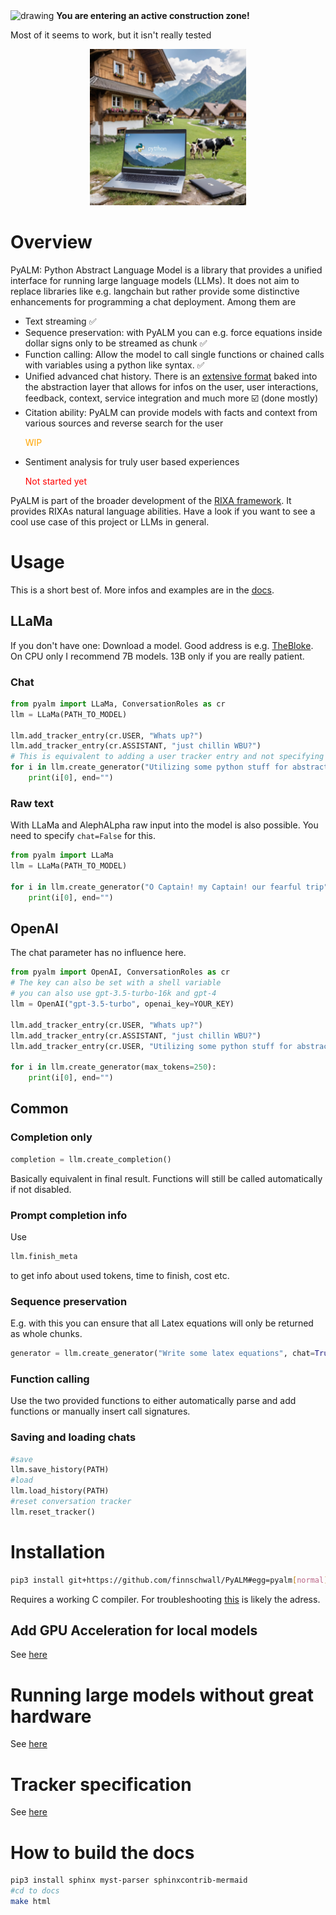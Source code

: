 <img src="https://cdn-icons-png.flaticon.com/512/10721/10721994.png" alt="drawing" width="75"/>
<b>You are entering an active construction zone!</b>

Most of it seems to work, but it isn't really tested

<p align="center">
<img src="icon.png" alt="drawing" width="250"/>
</p>

# Overview
PyALM: Python Abstract Language Model is a library that provides a unified interface for running large
language models (LLMs). It does not aim to replace libraries like e.g. langchain but rather
provide some distinctive enhancements for programming a chat deployment. Among them are
* Text streaming :white_check_mark:
* Sequence preservation: with PyALM you can e.g. force equations inside dollar signs only to be streamed as chunk :white_check_mark:
* Function calling: Allow the model to call single functions or chained calls with variables using a python like syntax. :white_check_mark:
* Unified advanced chat history. There is an [extensive format](https://github.com/finnschwall/PyALM/blob/main/format_specifications.md)
baked into the abstraction layer that allows for infos on the user, user interactions, feedback, context, service integration and much more :ballot_box_with_check: (done mostly)
* Citation ability: PyALM can provide models with facts and context from various sources and reverse search for the user <p style="color:orange">WIP</p>
* Sentiment analysis for truly user based experiences <p style="color:red">Not started yet</p>

PyALM is part of the broader development of the [RIXA framework](https://github.com/finnschwall/RIXA). It
provides RIXAs natural language abilities.
Have a look if you want to see a cool use case of this project or LLMs in general.
# Usage
This is a short best of. More infos and examples are in the [docs](https://finnschwall.github.io/PyALM/).

## LLaMa

If you don't have one: Download a model. Good address is e.g. [TheBloke](https://huggingface.co/TheBloke).
On CPU only I recommend 7B models. 13B only if you are really patient.

### Chat
```python
from pyalm import LLaMa, ConversationRoles as cr
llm = LLaMa(PATH_TO_MODEL)

llm.add_tracker_entry(cr.USER, "Whats up?")
llm.add_tracker_entry(cr.ASSISTANT, "just chillin WBU?")
# This is equivalent to adding a user tracker entry and not specifying a text
for i in llm.create_generator("Utilizing some python stuff for abstracting large language models in an end user centered way"):
    print(i[0], end="")
```

### Raw text

With LLaMa and AlephALpha raw input into the model is also possible. You need to specify `chat=False` for this.
```python
from pyalm import LLaMa
llm = LLaMa(PATH_TO_MODEL)

for i in llm.create_generator("O Captain! my Captain! our fearful trip", max_tokens=250, chat=False):
    print(i[0], end="")
```



## OpenAI

The chat parameter has no influence here.
```python
from pyalm import OpenAI, ConversationRoles as cr
# The key can also be set with a shell variable
# you can also use gpt-3.5-turbo-16k and gpt-4
llm = OpenAI("gpt-3.5-turbo", openai_key=YOUR_KEY)

llm.add_tracker_entry(cr.USER, "Whats up?")
llm.add_tracker_entry(cr.ASSISTANT, "just chillin WBU?")
llm.add_tracker_entry(cr.USER, "Utilizing some python stuff for abstracting large language models in an end user centered way even with propietary models")

for i in llm.create_generator(max_tokens=250):
    print(i[0], end="")
```

## Common

### Completion only
```python
completion = llm.create_completion()
```
Basically equivalent in final result. Functions will still be called automatically if not disabled.

### Prompt completion info
Use 
```python
llm.finish_meta
```
to get info about used tokens, time to finish, cost etc.

### Sequence preservation
E.g. with this you can ensure that all Latex equations will only be returned as whole chunks.
```python
generator = llm.create_generator("Write some latex equations", chat=True,preserved_sequences=[{"start":"$$","end":"$$"}])
```


### Function calling

Use the two provided functions to either automatically parse and add functions or manually insert call signatures.

### Saving and loading chats

```python
#save
llm.save_history(PATH)
#load
llm.load_history(PATH)
#reset conversation tracker
llm.reset_tracker()
```

# Installation
```bash
pip3 install git+https://github.com/finnschwall/PyALM#egg=pyalm[normal]
```
Requires a working C compiler. For troubleshooting [this](https://github.com/abetlen/llama-cpp-python) is likely the adress.

## Add GPU Acceleration for local models
See [here](https://finnschwall.github.io/PyALM/modules/module_llama.html#installing-hardware-acceleration)

# Running large models without great hardware
See [here](https://finnschwall.github.io/PyALM/modules/module_llama.html#how-to-use-without-gpu)

# Tracker specification
See [here](https://github.com/finnschwall/PyALM/blob/main/format_specifications.md)


# How to build the docs
```bash
pip3 install sphinx myst-parser sphinxcontrib-mermaid
#cd to docs
make html
```

